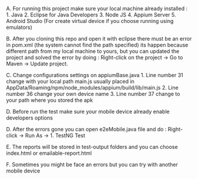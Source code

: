 A. For running this project make sure your local machine already installed :
      1. Java
      2. Eclipse for Java Developers
      3. Node JS
      4. Appium Server
      5. Android Studio (For create virtual device if you choose running using emulators) 

B. After you cloning this repo and open it with eclipse there must be an error in pom.xml (the system cannot find the path specified) its happen because different path from my local machine to yours, but you can updated the project and solved the error by doing : Right-click on the project -> Go to Maven -> Update project.

C. Change configurations settings on appiumBase.java 
      1. Line number 31 change with your local path main.js usually placed in AppData/Roaming/npm/node_modules/appium/build/lib/main.js
      2. Line number 36 change your own device name
      3. Line number 37 change to your path where you stored the apk
      
D. Before run the test make sure your mobile device already enable developers options 

D. After the errors gone you can open e2eMobile.java file and do : Right-click -> Run As -> 1. TestNG Test

E. The reports will be stored in test-output folders and you can choose index.html or emailable-report.html

F. Sometimes you might be face an errors but you can try with another mobile device 

